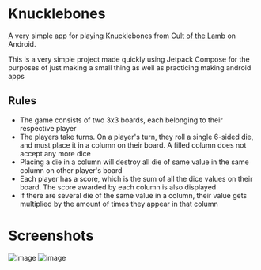 # Knucklebones
A very simple app for playing Knucklebones from [Cult of the Lamb](https://store.steampowered.com/app/1313140/Cult_of_the_Lamb/) on Android. 

This is a very simple project made quickly using Jetpack Compose for the purposes of just making a small thing as well as practicing making android apps

## Rules
* The game consists of two 3x3 boards, each belonging to their respective player
* The players take turns. On a player's turn, they roll a single 6-sided die, and must place it in a column on their board. A filled column does not accept any more dice
* Placing a die in a column will destroy all die of same value in the same column on other player's board
* Each player has a score, which is the sum of all the dice values on their board. The score awarded by each column is also displayed
* If there are several die of the same value in a column, their value gets multiplied by the amount of times they appear in that column

# Screenshots
![image](https://github.com/user-attachments/assets/64ce9b68-ba08-4237-8596-fef83263fd90)
![image](https://github.com/user-attachments/assets/9079e58c-22e3-44b2-9be6-28046e1ea2ed)
